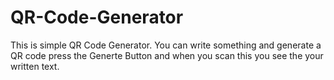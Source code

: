# QR-Code-Generator
This is simple QR Code Generator. You can write something and generate a QR code press the Generte Button and when you scan this you see the your written text.
